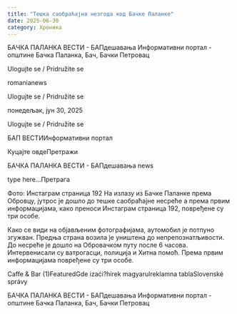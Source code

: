 ```yaml
---
title: "Тешка саобраћајна незгода код Бачке Паланке"
date: 2025-06-30
category: Хроника
---
```


БАЧКА ПАЛАНКА ВЕСТИ - БАПдешавања Информативни портал - општине Бачка Паланка, Бач, Бачки Петровац

Ulogujte se / Pridružite se

romanianews

Ulogujte se / Pridružite se

понедељак, јун 30, 2025

Ulogujte se / Pridružite se

БАП ВЕСТИИнформативни портал

Куцајте овдеПретражи

БАЧКА ПАЛАНКА ВЕСТИ - БАПдешавања news

type here...Претрага

Фото: Инстаграм страница 192
            На излазу из Бачке Паланке према Обровцу, јутрос је дошло до тешке саобраћајне несреће а према првим информацијама, како преноси Инстаграм страница 192, повређене су три особе.

Како се види на објављеним фотографијама, аутомобил је потпуно згужван. Предња страна возила је уништена до непрепознатљивости.
До несреће је дошло на Обровачком путу после 6 часова. Интервенисали су ватрогасци, полиција и Хитна помоћ. Према првим информацијама повређене су три особе.

Caffe & Bar (1)FeaturedGde izaći?hírek magyarulreklamna tablaSlovenské správy

БАЧКА ПАЛАНКА ВЕСТИ - БАПдешавања Информативни портал - општине Бачка Паланка, Бач, Бачки Петровац
